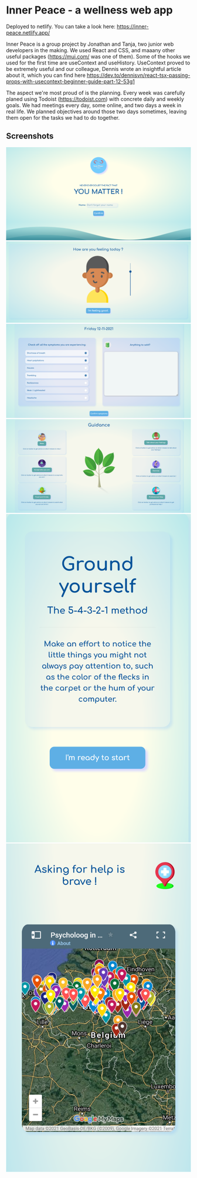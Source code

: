 # Inner Peace - a wellness web app

Deployed to netlify. You can take a look here: https://inner-peace.netlify.app/

Inner Peace is a group project by Jonathan and Tanja, two junior web developers in the making. We used React and CSS, and maaany other useful packages (https://mui.com/ was one of them). Some of the hooks we used for the first time are useContext and useHistory. UseContext proved to be extremely useful and our colleague, Dennis wrote an insightful article about it, which you can find here https://dev.to/dennisvn/react-tsx-passing-props-with-usecontext-beginner-guide-part-12-53g1

The aspect we're most proud of is the planning. Every week was carefully planed using Todoist (https://todoist.com) with concrete daily and weekly goals. We had meetings every day, some online, and two days a week in real life. We planned objectives around those two days sometimes, leaving them open for the tasks we had to do together.

## Screenshots

![Homepage screenshot](https://raw.githubusercontent.com/Jonathanazerty/inner-peace/main/src/images/readme/screen4.png)
![Page where you select how you're feeling](https://raw.githubusercontent.com/Jonathanazerty/inner-peace/main/src/images/readme/screen2.png)
![Symptom tracker screenshot](https://raw.githubusercontent.com/Jonathanazerty/inner-peace/main/src/images/readme/screen3.png)
![Guidance page screenshot](https://raw.githubusercontent.com/Jonathanazerty/inner-peace/main/src/images/readme/screen1.png)
![Grounding page screenshot](https://raw.githubusercontent.com/Jonathanazerty/inner-peace/main/src/images/readme/screen6.png)
![Map screenshot](https://raw.githubusercontent.com/Jonathanazerty/inner-peace/main/src/images/readme/screen5.png)

